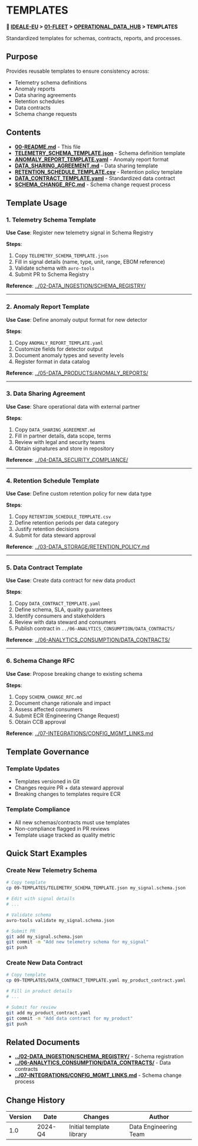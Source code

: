 # TEMPLATES

**📍 [IDEALE-EU](../../../) > [01-FLEET](../../) > [OPERATIONAL_DATA_HUB](../) > TEMPLATES**

Standardized templates for schemas, contracts, reports, and processes.

## Purpose

Provides reusable templates to ensure consistency across:
- Telemetry schema definitions
- Anomaly reports
- Data sharing agreements
- Retention schedules
- Data contracts
- Schema change requests

## Contents

- [**00-README.md**](00-README.md) - This file
- [**TELEMETRY_SCHEMA_TEMPLATE.json**](TELEMETRY_SCHEMA_TEMPLATE.json) - Schema definition template
- [**ANOMALY_REPORT_TEMPLATE.yaml**](ANOMALY_REPORT_TEMPLATE.yaml) - Anomaly report format
- [**DATA_SHARING_AGREEMENT.md**](DATA_SHARING_AGREEMENT.md) - Data sharing template
- [**RETENTION_SCHEDULE_TEMPLATE.csv**](RETENTION_SCHEDULE_TEMPLATE.csv) - Retention policy template
- [**DATA_CONTRACT_TEMPLATE.yaml**](DATA_CONTRACT_TEMPLATE.yaml) - Standardized data contract
- [**SCHEMA_CHANGE_RFC.md**](SCHEMA_CHANGE_RFC.md) - Schema change request process

## Template Usage

### 1. Telemetry Schema Template

**Use Case**: Register new telemetry signal in Schema Registry

**Steps**:
1. Copy `TELEMETRY_SCHEMA_TEMPLATE.json`
2. Fill in signal details (name, type, unit, range, EBOM reference)
3. Validate schema with `avro-tools`
4. Submit PR to Schema Registry

**Reference**: [../02-DATA_INGESTION/SCHEMA_REGISTRY/](../02-DATA_INGESTION/SCHEMA_REGISTRY/00-README.md)

---

### 2. Anomaly Report Template

**Use Case**: Define anomaly output format for new detector

**Steps**:
1. Copy `ANOMALY_REPORT_TEMPLATE.yaml`
2. Customize fields for detector output
3. Document anomaly types and severity levels
4. Register format in data catalog

**Reference**: [../05-DATA_PRODUCTS/ANOMALY_REPORTS/](../05-DATA_PRODUCTS/00-README.md)

---

### 3. Data Sharing Agreement

**Use Case**: Share operational data with external partner

**Steps**:
1. Copy `DATA_SHARING_AGREEMENT.md`
2. Fill in partner details, data scope, terms
3. Review with legal and security teams
4. Obtain signatures and store in repository

**Reference**: [../04-DATA_SECURITY_COMPLIANCE/](../04-DATA_SECURITY_COMPLIANCE/00-README.md)

---

### 4. Retention Schedule Template

**Use Case**: Define custom retention policy for new data type

**Steps**:
1. Copy `RETENTION_SCHEDULE_TEMPLATE.csv`
2. Define retention periods per data category
3. Justify retention decisions
4. Submit for data steward approval

**Reference**: [../03-DATA_STORAGE/RETENTION_POLICY.md](../03-DATA_STORAGE/RETENTION_POLICY.md)

---

### 5. Data Contract Template

**Use Case**: Create data contract for new data product

**Steps**:
1. Copy `DATA_CONTRACT_TEMPLATE.yaml`
2. Define schema, SLA, quality guarantees
3. Identify consumers and stakeholders
4. Review with data steward and consumers
5. Publish contract in `../06-ANALYTICS_CONSUMPTION/DATA_CONTRACTS/`

**Reference**: [../06-ANALYTICS_CONSUMPTION/DATA_CONTRACTS/](../06-ANALYTICS_CONSUMPTION/DATA_CONTRACTS/)

---

### 6. Schema Change RFC

**Use Case**: Propose breaking change to existing schema

**Steps**:
1. Copy `SCHEMA_CHANGE_RFC.md`
2. Document change rationale and impact
3. Assess affected consumers
4. Submit ECR (Engineering Change Request)
5. Obtain CCB approval

**Reference**: [../07-INTEGRATIONS/CONFIG_MGMT_LINKS.md](../07-INTEGRATIONS/CONFIG_MGMT_LINKS.md)

## Template Governance

### Template Updates
- Templates versioned in Git
- Changes require PR + data steward approval
- Breaking changes to templates require ECR

### Template Compliance
- All new schemas/contracts must use templates
- Non-compliance flagged in PR reviews
- Template usage tracked as quality metric

## Quick Start Examples

### Create New Telemetry Schema
```bash
# Copy template
cp 09-TEMPLATES/TELEMETRY_SCHEMA_TEMPLATE.json my_signal.schema.json

# Edit with signal details
# ...

# Validate schema
avro-tools validate my_signal.schema.json

# Submit PR
git add my_signal.schema.json
git commit -m "Add new telemetry schema for my_signal"
git push
```

### Create New Data Contract
```bash
# Copy template
cp 09-TEMPLATES/DATA_CONTRACT_TEMPLATE.yaml my_product_contract.yaml

# Fill in product details
# ...

# Submit for review
git add my_product_contract.yaml
git commit -m "Add data contract for my_product"
git push
```

## Related Documents

- [**../02-DATA_INGESTION/SCHEMA_REGISTRY/**](../02-DATA_INGESTION/SCHEMA_REGISTRY/00-README.md) - Schema registration
- [**../06-ANALYTICS_CONSUMPTION/DATA_CONTRACTS/**](../06-ANALYTICS_CONSUMPTION/DATA_CONTRACTS/) - Data contracts
- [**../07-INTEGRATIONS/CONFIG_MGMT_LINKS.md**](../07-INTEGRATIONS/CONFIG_MGMT_LINKS.md) - Schema change process

## Change History

| Version | Date    | Changes                         | Author          |
|---------|---------|----------------------------------|--------------------|
| 1.0     | 2024-Q4 | Initial template library        | Data Engineering Team |
